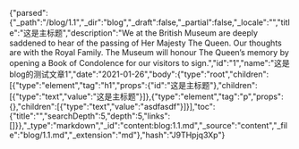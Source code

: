 {"parsed":{"_path":"/blog/1.1","_dir":"blog","_draft":false,"_partial":false,"_locale":"","title":"这是主标题","description":"We at the British Museum are deeply saddened to hear of the passing of Her Majesty The Queen. Our thoughts are with the Royal Family. The Museum will honour The Queen’s memory by opening a Book of Condolence for our visitors to sign.","id":"1","name":"这是blog的测试文章1","date":"2021-01-26","body":{"type":"root","children":[{"type":"element","tag":"h1","props":{"id":"这是主标题"},"children":[{"type":"text","value":"这是主标题"}]},{"type":"element","tag":"p","props":{},"children":[{"type":"text","value":"asdfasdf"}]}],"toc":{"title":"","searchDepth":5,"depth":5,"links":[]}},"_type":"markdown","_id":"content:blog:1.1.md","_source":"content","_file":"blog/1.1.md","_extension":"md"},"hash":"J9THpjq3Xp"}